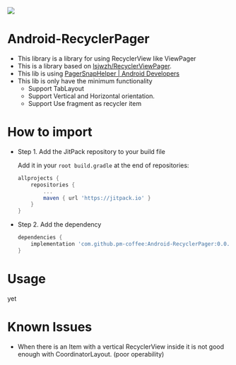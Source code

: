[![](https://jitpack.io/v/pm-coffee/Android-RecyclerPager.svg)](https://jitpack.io/#pm-coffee/Android-RecyclerPager)


# Android-RecyclerPager

* This library is a library for using RecyclerView like ViewPager
* This is a library based on [lsjwzh/RecyclerViewPager](https://github.com/lsjwzh/RecyclerViewPager).
* This lib is using [PagerSnapHelper | Android Developers](https://developer.android.com/reference/android/support/v7/widget/PagerSnapHelper)
* This lib is only have the minimum functionality
    * Support TabLayout
    * Support Vertical and Horizontal orientation.
    * Support Use fragment as recycler item
    
# How to import

* Step 1. Add the JitPack repository to your build file
    
    Add it in your `root build.gradle` at the end of repositories:
    
    ```groovy
    allprojects {
        repositories {
            ...
            maven { url 'https://jitpack.io' }
        }
    }
    ```

* Step 2. Add the dependency

    ```groovy
    dependencies {
        implementation 'com.github.pm-coffee:Android-RecyclerPager:0.0.1'
    }
    ```

# Usage

yet

# Known Issues

* When there is an Item with a vertical RecyclerView inside it is not good enough with CoordinatorLayout. (poor operability)

